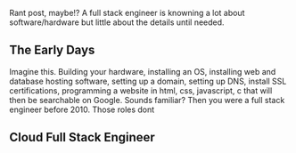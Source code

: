 
Rant post, maybe!?  A full stack engineer is knowning a lot about software/hardware but little about the details until needed.

## The Early Days

Imagine this.  Building your hardware, installing an OS, installing web and database hosting software, setting up a domain, setting up DNS, install SSL certifications, programming a website in html, css, javascript, c that will then be searchable on Google. Sounds familiar? Then you were a full stack engineer before 2010.  Those roles dont 

## Cloud Full Stack Engineer




